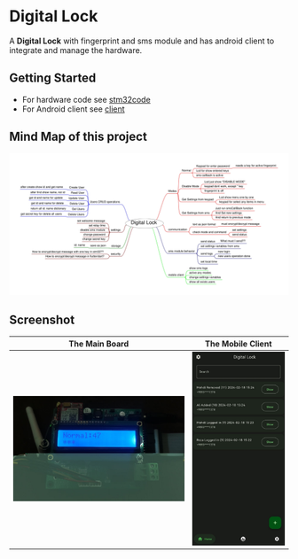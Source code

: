 # Digital Lock

A **Digital Lock** with fingerprint and sms module and has android client to integrate and manage the hardware.

## Getting Started

* For hardware code see [stm32code](./stm32code/digital-lock/)
* For Android client see [client](./client/digital_lock/)

## Mind Map of this project

![mind-map](./mindmap.jpg)

## Screenshot

The Main Board | The Mobile Client
--- | ---
![hardware-screenshot](./stm32code/digital-lock/Screenshots/Picture1.jpg) | ![main-page](./client/digital_lock/screenshots/Picture1.jpg)
